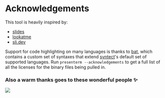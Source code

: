 # Acknowledgements

This tool is heavily inspired by:

* [slides][slides_url]
* [lookatme][lookatme_url]
* [sli.dev][slide_dev_url]

Support for code highlighting on many languages is thanks to [bat][bat_url], which contains a 
custom set of syntaxes that extend [syntect][syntect_url]'s default set of supported languages. 
Run `presenterm --acknowledgements` to get a full list of all the licenses for the binary files being pulled in.


### Also a warm thanks goes to these wonderful people ✨

<a href="https://github.com/mfontanini/presenterm/graphs/contributors">
  <img src="https://contrib.rocks/image?repo=mfontanini/presenterm" />
</a>

<!-- Links -->
[slides_url]: https://github.com/maaslalani/slides/
[lookatme_url]: https://github.com/d0c-s4vage/lookatme
[slide_dev_url]: https://sli.dev/
[bat_url]: https://github.com/sharkdp/bat
[syntect_url]: https://github.com/trishume/syntect
